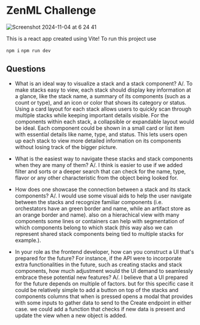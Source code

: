 # ZenML Challenge

![Screenshot 2024-11-04 at 6 24 41](https://github.com/user-attachments/assets/55c9d5c6-0198-4662-9651-7c18117e054e)

This is a react app created using Vite!
To run this project use

`npm i`
`npm run dev`


## Questions

- What is an ideal way to visualize a stack and a stack component?
A/. To make stacks easy to view, each stack should display key information at a glance, like the stack name, a summary of its components (such as a count or type), and an icon or color that shows its category or status. Using a card layout for each stack allows users to quickly scan through multiple stacks while keeping important details visible. For the components within each stack, a collapsible or expandable layout would be ideal. Each component could be shown in a small card or list item with essential details like name, type, and status. This lets users open up each stack to view more detailed information on its components without losing track of the bigger picture.

- What is the easiest way to navigate these stacks and stack components when they are many of them?
A/. I think is easier to use if we added filter and sorts or a deeper search that can check for the name, type, flavor or any other characteristic from the object being looked for.

- How does one showcase the connection between a stack and its stack components?
A/. I would use some visual aids to help the user navigate between the stacks and recognize familiar components (i.e. orchestators have an green border and name, while an artifact store as an orange border and name). also on a hierachical view with many components some lines or containers can help with segmentation of which components belong to which stack (this way also we can represent shared stack components being tied to multiple stacks for example.).

- In your role as the frontend developer, how can you construct a UI that's prepared for the future? For instance, if the API were to incorporate extra functionalities in the future, such as creating stacks and stack components, how much adjustment would the UI demand to seamlessly embrace these potential new features?
A/. I believe that a UI prepared for the future depends on multiple of factors. but for this specific case it could be relatively simple to add a button on top of the stacks and components columns that when is pressed opens a modal that provides with some inputs to gather data to send to the Create endpoint in either case. we could add a function that checks if new data is present and update the view when a new object is added.

